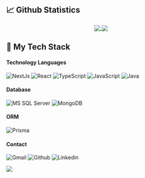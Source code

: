 ## 📈 Github Statistics 

<div align="center">     
    <a href="">
      <img align="center" src="https://github-readme-stats.vercel.app/api?username=minhng-178&show_icons=true&theme=tokyonight&line_height=40"/>
    </a>
    <a href="">
      <img align="center" src="https://github-readme-stats.vercel.app/api/top-langs/?username=minhng-178&theme=tokyonight&line_height=40"/>
    </a>
</div>

## :rocket: My Tech Stack

#### Technology Languages
![NextJs](https://img.shields.io/badge/next.js-000000?style=for-the-badge&logo=nextdotjs&logoColor=white)
![React](https://img.shields.io/badge/-React-%23282C34?style=for-the-badge&logo=react)
![TypeScript](https://img.shields.io/badge/TypeScript-007ACC?style=for-the-badge&logo=typescript&logoColor=white)
![JavaScript](https://img.shields.io/badge/JavaScript-ED8B00?style=for-the-badge&logo=openjdk&logoColor=white)
![Java](http://img.shields.io/badge/-Java-007396?style=for-the-badge&logo=java&logoColor=ffffff)
#### Database
![MS SQL Server](http://img.shields.io/badge/-MS%20SQL%20Server-CC2927?style=for-the-badge&logo=microsoft-sql-server&logoColor=ffffff)
![MongoDB](https://img.shields.io/badge/MongoDB-4EA94B?style=for-the-badge&logo=mongodb&logoColor=white)
#### ORM
![Prisma](https://img.shields.io/badge/Prisma-3982CE?style=for-the-badge&logo=Prisma&logoColor=white)
#### Contact
![Gmail](https://img.shields.io/badge/Gmail-D14836?style=for-the-badge&logo=gmail&logoColor=white)
![Github](https://img.shields.io/badge/GitHub-100000?style=for-the-badge&logo=github&logoColor=white)
![Linkedin](https://img.shields.io/badge/LinkedIn-0077B5?style=for-the-badge&logo=linkedin&logoColor=white)

![](https://komarev.com/ghpvc/?username=minhng-178&color=green)
